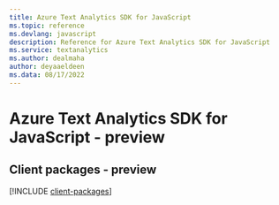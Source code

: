 ```yaml
---
title: Azure Text Analytics SDK for JavaScript
ms.topic: reference
ms.devlang: javascript
description: Reference for Azure Text Analytics SDK for JavaScript
ms.service: textanalytics
ms.author: dealmaha
author: deyaaeldeen
ms.data: 08/17/2022
---
```

# Azure Text Analytics SDK for JavaScript - preview

## Client packages - preview
[!INCLUDE [client-packages](text-analytics-client-index.md)]